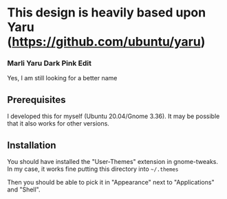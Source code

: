 # This design is heavily based upon Yaru (https://github.com/ubuntu/yaru)

### Marli Yaru Dark Pink Edit

Yes, I am still looking for a better name

## Prerequisites

I developed this for myself (Ubuntu 20.04/Gnome 3.36). It may be possible that it also works for other versions.

## Installation

You should have installed the "User-Themes" extension in gnome-tweaks.
In my case, it works fine putting this directory into `~/.themes`

Then you should be able to pick it in "Appearance" next to "Applications" and "Shell".  
